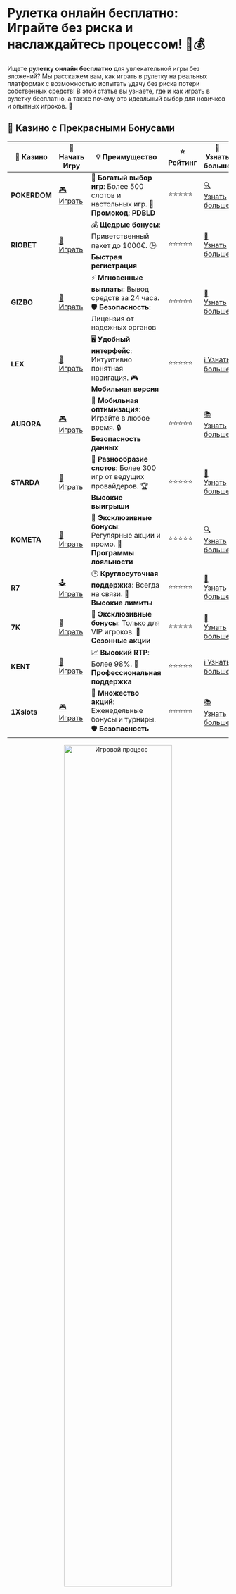 # Рулетка онлайн бесплатно: Играйте без риска и наслаждайтесь процессом! 🎡💰

Ищете **рулетку онлайн бесплатно** для увлекательной игры без вложений? Мы расскажем вам, как играть в рулетку на реальных платформах с возможностью испытать удачу без риска потери собственных средств! В этой статье вы узнаете, где и как играть в рулетку бесплатно, а также почему это идеальный выбор для новичков и опытных игроков. 🎉

## 🌟 Казино с Прекрасными Бонусами

| 🎲 **Казино** | 🔗 **Начать Игру** | 💡 **Преимущество** | ⭐ **Рейтинг** | 🔗 **Узнать больше** |
|--------------|---------------------|---------------------|----------------|----------------------|
| **POKERDOM**  | [🎮 Играть](https://brandplay.link/4k77v2yx) | 🎉 **Богатый выбор игр**: Более 500 слотов и настольных игр. 🎁 **Промокод**: **PDBLD** | ⭐⭐⭐⭐⭐ | [🔍 Узнать больше](https://brandplay.link/4k77v2yx) |
| **RIOBET**    | [🎰 Играть](https://brandplay.link/7xBLTPyj) | 💰 **Щедрые бонусы**: Приветственный пакет до 1000€. 🕒 **Быстрая регистрация** | ⭐⭐⭐⭐⭐ | [📖 Узнать больше](https://brandplay.link/7xBLTPyj) |
| **GIZBO**     | [🎲 Играть](https://brandplay.link/bprXw4YV) | ⚡ **Мгновенные выплаты**: Вывод средств за 24 часа. 🛡️ **Безопасность**: Лицензия от надежных органов | ⭐⭐⭐⭐⭐ | [📝 Узнать больше](https://brandplay.link/bprXw4YV) |
| **LEX**       | [🤑 Играть](https://brandplay.link/zW4hdDFV) | 🖥️ **Удобный интерфейс**: Интуитивно понятная навигация. 🎮 **Мобильная версия** | ⭐⭐⭐⭐⭐ | [ℹ️ Узнать больше](https://brandplay.link/zW4hdDFV) |
| **AURORA**    | [🎮 Играть](https://10trafic-stat2.com/click/668546556bcc6313411604bd/6766/13032/subaccount) | 📱 **Мобильная оптимизация**: Играйте в любое время. 🔒 **Безопасность данных** | ⭐⭐⭐⭐⭐ | [📚 Узнать больше](https://10trafic-stat2.com/click/668546556bcc6313411604bd/6766/13032/subaccount) |
| **STARDА**    | [🎯 Играть](https://brandplay.link/fB7xwRFL) | 🎰 **Разнообразие слотов**: Более 300 игр от ведущих провайдеров. 🏆 **Высокие выигрыши** | ⭐⭐⭐⭐⭐ | [🔎 Узнать больше](https://brandplay.link/fB7xwRFL) |
| **KOMETA**    | [🎰 Играть](https://brandplay.link/8ZymQJV8) | 🎁 **Эксклюзивные бонусы**: Регулярные акции и промо. 🔄 **Программы лояльности** | ⭐⭐⭐⭐⭐ | [🔍 Узнать больше](https://brandplay.link/8ZymQJV8) |
| **R7**        | [🕹️ Играть](https://brandplay.link/bMd3Yjsw) | 🕒 **Круглосуточная поддержка**: Всегда на связи. 💸 **Высокие лимиты** | ⭐⭐⭐⭐⭐ | [📖 Узнать больше](https://brandplay.link/bMd3Yjsw) |
| **7K**        | [🎲 Играть](https://brandplay.link/BvQyFShp) | 🌟 **Эксклюзивные бонусы**: Только для VIP игроков. 🎉 **Сезонные акции** | ⭐⭐⭐⭐⭐ | [📝 Узнать больше](https://brandplay.link/BvQyFShp) |
| **KENT**      | [🤑 Играть](https://brandplay.link/Fv2WP3js) | 📈 **Высокий RTP**: Более 98%. 💼 **Профессиональная поддержка** | ⭐⭐⭐⭐⭐ | [ℹ️ Узнать больше](https://brandplay.link/Fv2WP3js) |
| **1Xslots**   | [🎮 Играть](https://brandplay.link/hSB1khtr) | 🎉 **Множество акций**: Еженедельные бонусы и турниры. 🛡️ **Безопасность** | ⭐⭐⭐⭐⭐ | [📚 Узнать больше](https://brandplay.link/hSB1khtr) |

<div align="center"> <img src="https://i.pinimg.com/originals/1d/b3/25/1db325483acbe642c6d4e6fdd73a4988.gif" alt="Игровой процесс" width="70%"> </div>
---

## 🚀 Быстрые Выигрыши и Поддержка

| 🎲 **Казино** | 🔗 **Начать Игру** | 💡 **Преимущество** | ⭐ **Рейтинг** | 🔗 **Узнать больше** |
|--------------|---------------------|---------------------|----------------|----------------------|
| **GAMA**      | [🎯 Играть](https://brandplay.link/j6NMKsDz) | 🔍 **Интуитивный интерфейс**: Легкость использования. 🏅 **Престижные турниры** | ⭐⭐⭐⭐☆ | [🔎 Узнать больше](https://brandplay.link/j6NMKsDz) |
| **ONION**     | [🎰 Играть](https://brandplay.link/zBGRVpQ9) | 🤑 **Низкие ставки**: Идеально для начинающих. 🔄 **Быстрые выводы** | ⭐⭐⭐⭐☆ | [🔍 Узнать больше](https://brandplay.link/zBGRVpQ9) |
| **ЧЕМПИОН**   | [🕹️ Играть](https://temon-gter.cfd/go/lRq?p80412p304504pcc44t17455) | 🏅 **Лояльная программа**: Награды за активность. 🎁 **Ежемесячные бонусы** | ⭐⭐⭐⭐☆ | [📖 Узнать больше](https://temon-gter.cfd/go/lRq?p80412p304504pcc44t17455) |
| **VAVADA**    | [🎲 Играть](https://vavadapartner.pro/?promo=ea5c9275-6854-4505-94fc-95ab18221945-linkb2) | 🚀 **Быстрая регистрация**: Начните играть мгновенно. 🔐 **Безопасные транзакции** | ⭐⭐⭐⭐☆ | [📝 Узнать больше](https://vavadapartner.pro/?promo=ea5c9275-6854-4505-94fc-95ab18221945-linkb2) |
| **FRIENDS**   | [🤑 Играть](https://gofriends.mba/linkb2) | 🤝 **Социальные игры**: Играйте с друзьями. 🌐 **Мультиплатформенность** | ⭐⭐⭐⭐☆ | [ℹ️ Узнать больше](https://gofriends.mba/linkb2) |
| **1WIN**      | [🎮 Играть](https://brandplay.link/smXVpBbG) | 🏆 **Спортивные ставки**: Широкий выбор видов спорта. 💵 **Высокие коэффициенты** | ⭐⭐⭐⭐☆ | [📚 Узнать больше](https://brandplay.link/smXVpBbG) |
| **DRIP**      | [🎯 Играть](https://drp-ircp01.com/c07e6a3db) | 🌐 **Инновационные игры**: Новейшие игровые технологии. 🛡️ **Высокая безопасность** | ⭐⭐⭐⭐☆ | [🔎 Узнать больше](https://drp-ircp01.com/c07e6a3db) |
| **JOYCASINO** | [🎰 Играть](https://rpc30.call2me.pro/?/ru/registration?apkpop=0&partner=p24970p3291217pc98f) | 🎁 **Приятные бонусы**: Ежедневные акции и подарки. 🕹️ **Разнообразие игр** | ⭐⭐⭐⭐☆ | [🔍 Узнать больше](https://rpc30.call2me.pro/?/ru/registration?apkpop=0&partner=p24970p3291217pc98f) |
| **PLAYFORTUNA** | [🎮 Играть](https://fortunapromo.net/alt/playfortuna/registration?0dc4a9362a71feb7e3f165fb8e766f70) | 🎉 **Регулярные акции**: Бонусы, фриспины и многое другое. 🏅 **Турниры** | ⭐⭐⭐⭐☆ | [📚 Узнать больше](https://fortunapromo.net/alt/playfortuna/registration?0dc4a9362a71feb7e3f165fb8e766f70) |
| **SYKAA**     | [🤑 Играть](https://s-two-way.com/?source=linkb2&pid=30697) | 💸 **Доступные ставки**: Идеально для новичков. 🎁 **Щедрые бонусы** | ⭐⭐⭐⭐☆ | [🔍 Узнать больше](https://s-two-way.com/?source=linkb2&pid=30697) |

<div align="center"> <img src="https://i.pinimg.com/originals/1d/b3/25/1db325483acbe642c6d4e6fdd73a4988.gif" alt="Игровой процесс" width="70%"> </div>

![Рулетка онлайн бесплатно](https://i.pinimg.com/originals/a9/29/6e/a9296ea1cf6a7c20a985e593451f0323.png)

## Что такое рулетка онлайн бесплатно? 🎯

**Рулетка онлайн бесплатно** — это версия классической казино-игры, доступная без необходимости вносить реальные деньги. Многие онлайн-казино предлагают возможность играть в рулетку в демо-режиме, где вы используете виртуальные кредиты. Это позволяет игрокам познакомиться с игрой, потренироваться или просто развлечься без финансовых рисков.

### Как работает бесплатная рулетка? 🛠️

В **бесплатной рулетке** вы играете с виртуальными фишками, которые не имеют реальной денежной ценности. Все ставки и выигрыши происходят внутри самой игры, и вы можете наслаждаться процессом, не рискуя собственными деньгами. Это отличный способ для новичков изучить правила игры и понять, как работает ставка.

## Почему стоит играть в рулетку онлайн бесплатно? 🎰

### 1. **Без финансового риска** 💸  
   Самое главное преимущество бесплатной рулетки — отсутствие необходимости делать депозиты. Вы можете полностью наслаждаться игрой без риска потери собственных денег, что идеально подходит для новичков или тех, кто просто хочет развлечься.

### 2. **Идеально для тренировки** 🏆  
   Бесплатная рулетка — это отличный способ для новичков попрактиковаться, понять стратегию ставок и просто научиться правилам игры. Вы можете тренировать свои навыки, не переживая о последствиях.

### 3. **Доступность и удобство** 🖥️  
   Большинство онлайн-казино предлагают доступ к бесплатным версиям рулетки прямо на своих сайтах. Все, что вам нужно — это создать учетную запись и начать играть, не тратя времени на депозиты.

### 4. **Разнообразие вариантов игры** 🎡  
   Бесплатная рулетка обычно предлагает несколько различных версий игры, включая **европейскую**, **американскую** и **французскую рулетку**. Это дает вам возможность попробовать различные правила и стратегии, прежде чем переходить к игре на реальные деньги.

## Где можно играть в рулетку онлайн бесплатно? 🎮

Существует множество онлайн-казино, которые предлагают **бесплатную рулетку** для игроков. Вот некоторые из них:

- **Pokerdom**: Отличная платформа, где вы можете поиграть в рулетку бесплатно и без регистрации.
- **Riobet**: В Riobet также есть возможность играть в рулетку в демо-режиме, чтобы познакомиться с игрой и ее правилами.
- **7K Casino**: Платформа с разнообразием рулеток, которые можно пробовать бесплатно.
- **Kometa**: Здесь вы найдете не только бесплатную рулетку, но и другие игры, которые помогут вам развить стратегию.

## Советы по игре в рулетку онлайн бесплатно 🎯

1. **Изучите правила игры** 📚  
   Прежде чем делать свои первые ставки, убедитесь, что вы понимаете основные правила рулетки. Игра проста, но знание правил поможет вам повысить шансы на успех.

2. **Используйте стратегию ставок** 🎲  
   Попробуйте разные стратегии ставок, такие как **система Мартингейла** или **стратегия фибоначчи**, чтобы увидеть, как они работают в реальной игре.

3. **Потренируйтесь в демо-режиме** 🏅  
   Воспользуйтесь демо-режимом, чтобы разработать свою стратегию и понять, как работает рулетка, не рискуя деньгами.

4. **Играйте в различные версии рулетки** 🃏  
   Поиграйте в разные версии игры, такие как европейская или французская рулетка, чтобы понять их особенности и выбрать ту, которая вам подходит.

## Заключение

**Рулетка онлайн бесплатно** — это отличная возможность для новичков и опытных игроков попробовать свои силы в классической игре без финансовых рисков. Вы можете научиться играть, отточить свои навыки и выбрать лучшую стратегию без вложений.

Попробуйте рулетку в онлайн-казино **Pokerdom**, **Riobet** или **Kometa** и начните развивать свои навыки прямо сейчас! 🎉 Удачи и пусть удача будет на вашей стороне! 🍀🎰
